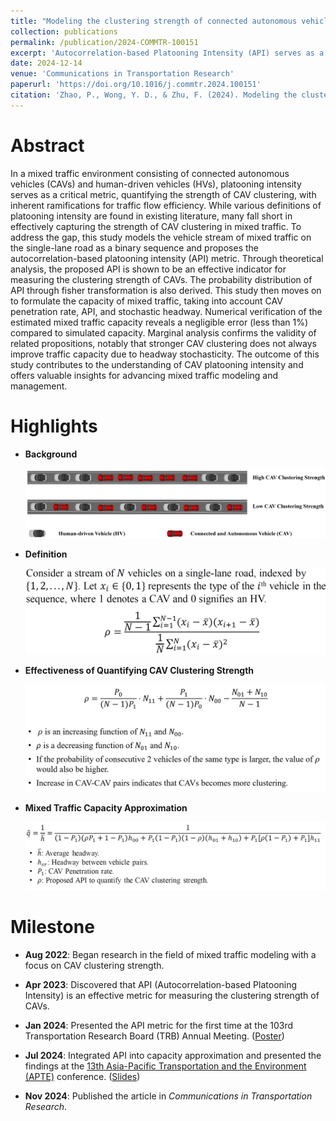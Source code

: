 ```yaml
---
title: "Modeling the clustering strength of connected autonomous vehicles and its impact on mixed traffic capacity"
collection: publications
permalink: /publication/2024-COMMTR-100151
excerpt: 'Autocorrelation-based Platooning Intensity (API) serves as a robust metric for quantifying the clustering strength of connected autonomous vehicles (CAVs) in mixed traffic. This study explores its application in approximating mixed traffic capacity, along with discussions on its definition, calculation, and probability distribution.'
date: 2024-12-14
venue: 'Communications in Transportation Research'
paperurl: 'https://doi.org/10.1016/j.commtr.2024.100151'
citation: 'Zhao, P., Wong, Y. D., & Zhu, F. (2024). Modeling the clustering strength of connected autonomous vehicles and its impact on mixed traffic capacity. Communications in Transportation Research, 4, 100151.'
---
```


# Abstract

In a mixed traffic environment consisting of connected autonomous vehicles (CAVs) and human-driven vehicles (HVs), platooning intensity serves as a critical metric, quantifying the strength of CAV clustering, with inherent ramifications for traffic flow efficiency. While various definitions of platooning intensity are found in existing literature, many fall short in effectively capturing the strength of CAV clustering in mixed traffic. To address the gap, this study models the vehicle stream of mixed traffic on the single-lane road as a binary sequence and proposes the autocorrelation-based platooning intensity (API) metric. Through theoretical analysis, the proposed API is shown to be an effective indicator for measuring the clustering strength of CAVs. The probability distribution of API through fisher transformation is also derived. This study then moves on to formulate the capacity of mixed traffic, taking into account CAV penetration rate, API, and stochastic headway. Numerical verification of the estimated mixed traffic capacity reveals a negligible error (less than 1%) compared to simulated capacity. Marginal analysis confirms the validity of related propositions, notably that stronger CAV clustering does not always improve traffic capacity due to headway stochasticity. The outcome of this study contributes to the understanding of CAV platooning intensity and offers valuable insights for advancing mixed traffic modeling and management.

# Highlights

- **Background**

  ![1](\images\2024-COMMTR-1.png)
  
- **Definition**

  ![2](\images\2024-COMMTR-2.png)

- **Effectiveness of Quantifying CAV Clustering Strength**

  ![3](\images\2024-COMMTR-3.png)

- **Mixed Traffic Capacity Approximation**

  ![4](\images\2024-COMMTR-4.png)


# Milestone

- **Aug 2022**: Began research in the field of mixed traffic modeling with a focus on CAV clustering strength.

- **Apr 2023**: Discovered that API (Autocorrelation-based Platooning Intensity) is an effective metric for measuring the clustering strength of CAVs.

- **Jan 2024**: Presented the API metric for the first time at the 103rd Transportation Research Board (TRB) Annual Meeting. ([Poster](http://jerry-zpl.github.io/files/TRB_poster.pdf))

- **Jul 2024**: Integrated API into capacity approximation and presented the findings at the [13th Asia-Pacific Transportation and the Environment (APTE)](https://apte2024.sg/) conference. ([Slides](http://jerry-zpl.github.io/files/TRB_poster.pdf))

- **Nov 2024**: Published the article in *Communications in Transportation Research*.

<div id="clustrmaps-globe-container" style="width: 30%; margin: auto;">
  <script type="text/javascript" id="clstr_globe" src="//clustrmaps.com/globe.js?d=FPhKByHDW5KNWA_iVYDn-sjVydX9XIhrFofrP_awwlM"></script>
</div>

&nbsp;
